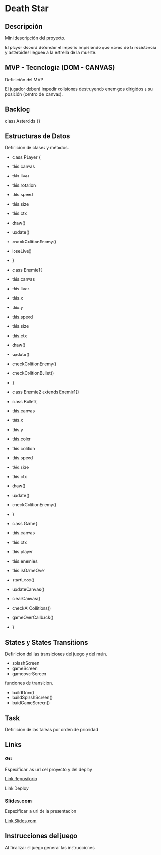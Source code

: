 # Death Star

## Descripción
Mini descripción del proyecto.

El player deberá defender el imperio impidiendo que naves de la resistencia y asteroides lleguen a la estrella de la muerte.

## MVP - Tecnología (DOM - CANVAS)
Definición del MVP.

El jugador deberá impedir colisiones destruyendo enemigos dirigidos a su posición (centro del canvas).  

## Backlog
   class Asteroids {}


## Estructuras de Datos

Definicion de clases y métodos.

- class PLayer {
-   this.canvas
-   this.lives
-   this.rotation
-   this.speed
-   this.size
-   this.ctx

-   draw()
-   update()
-   checkColitionEnemy()
-   loseLive()
- }

- class Enemie1{
-   this.canvas
-   this.lives
-   this.x
-   this.y
-   this.speed
-   this.size
-   this.ctx

-   draw()
-   update()
-   checkColitionEnemy()
-   checkColitionBullet()
- }

- class Enemie2 extends Enemie1{}

- class Bullet{
-   this.canvas
-   this.x
-   this.y
-   this.color
-   this.colition
-   this.speed
-   this.size
-   this.ctx

-   draw()
-   update()
-   checkColitionEnemy()
- }

- class Game{
-   this.canvas
-   this.ctx
-   this.player
-   this.enemies
-   this.isGameOver

-   startLoop()
-   updateCanvas()
-   clearCanvas()
-   checkAllCollitions()
-   gameOverCallback()
- }

## States y States Transitions

Definicion del las transiciones del juego y del main.

- splashScreen
- gameScreen
- gameoverScreen

funciones de transicion.

- buildDom()
- buildSplashScreen()
- buidGameScreen()


## Task

Definicion de las tareas por orden de prioridad

## Links

### Git

Especificar las url del proyecto y del deploy

[Link Repositorio](http://github.com)

[Link Deploy](http://github.com)

### Slides.com

Especificar la url de la presentacion

[Link Slides.com](http://slides.com)

## Instrucciones del juego 

Al finalizar el juego generar las instrucciones

